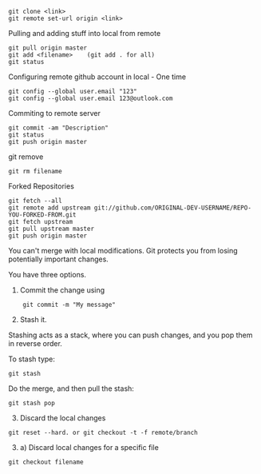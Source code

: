 
```
git clone <link>
git remote set-url origin <link>
```
Pulling and adding stuff into local from remote
```
git pull origin master
git add <filename>    (git add . for all)
git status
```
Configuring remote github account in local - One time
```
git config --global user.email "123"
git config --global user.email 123@outlook.com
```
Commiting to remote server
```
git commit -am "Description"
git status
git push origin master
```
git remove 
```
git rm filename
```
Forked Repositories 
```
git fetch --all
git remote add upstream git://github.com/ORIGINAL-DEV-USERNAME/REPO-YOU-FORKED-FROM.git
git fetch upstream
git pull upstream master
git push origin master
```
You can't merge with local modifications. Git protects you from losing potentially important changes.

You have three options.
1. Commit the change using
```
    git commit -m "My message"
```
2. Stash it.

Stashing acts as a stack, where you can push changes, and you pop them in reverse order.

To stash type:
```
git stash
```
Do the merge, and then pull the stash:
```
git stash pop
```
3. Discard the local changes
```
git reset --hard. or git checkout -t -f remote/branch
```
3. a) Discard local changes for a specific file
```
git checkout filename
```
